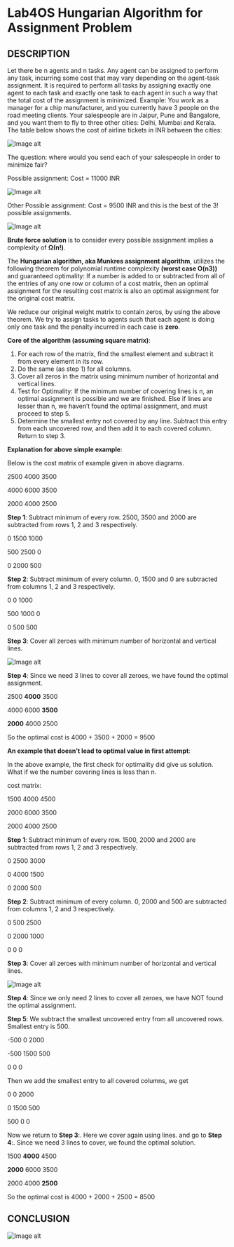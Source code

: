 # Lab4OS Hungarian Algorithm for Assignment Problem
## DESCRIPTION
Let there be n agents and n tasks. Any agent can be assigned to perform any task, incurring some cost that may vary depending on the agent-task assignment. It is required to perform all tasks by assigning exactly one agent to each task and exactly one task to each agent in such a way that the total cost of the assignment is minimized.
Example: You work as a manager for a chip manufacturer, and you currently have 3 people on the road meeting clients. Your salespeople are in Jaipur, Pune and Bangalore, and you want them to fly to three other cities: Delhi, Mumbai and Kerala. The table below shows the cost of airline tickets in INR between the cities:

![Image alt](https://github.com/VovaMaybeNextTime/Lab4OS/blob/main/res/1.jpg)

The question: where would you send each of your salespeople in order to minimize fair?

Possible assignment: Cost = 11000 INR

![Image alt](https://github.com/VovaMaybeNextTime/Lab4OS/blob/main/res/2.jpg)

Other Possible assignment: Cost = 9500 INR and this is the best of the 3! possible assignments.

![Image alt](https://github.com/VovaMaybeNextTime/Lab4OS/blob/main/res/3.jpg)

**Brute force solution** is to consider every possible assignment implies a complexity of **Ω(n!)**.

The **Hungarian algorithm, aka Munkres assignment algorithm**, utilizes the following theorem for polynomial runtime complexity **(worst case O(n3))** and guaranteed optimality:
If a number is added to or subtracted from all of the entries of any one row or column of a cost matrix, then an optimal assignment for the resulting cost matrix is also an optimal assignment for the original cost matrix.

We reduce our original weight matrix to contain zeros, by using the above theorem. We try to assign tasks to agents such that each agent is doing only one task and the penalty incurred in each case is **zero**.

**Core of the algorithm (assuming square matrix)**:

1. For each row of the matrix, find the smallest element and subtract it from every element in its row.
2. Do the same (as step 1) for all columns.
3. Cover all zeros in the matrix using minimum number of horizontal and vertical lines.
4. Test for Optimality: If the minimum number of covering lines is n, an optimal assignment is possible and we are finished. Else if lines are lesser than n, we haven’t found the optimal assignment, and must proceed to step 5.
5. Determine the smallest entry not covered by any line. Subtract this entry from each uncovered row, and then add it to each covered column. Return to step 3.

**Explanation for above simple example**:

 
Below is the cost matrix of example given in above diagrams.

 2500  4000  3500
 
 4000  6000  3500
 
 2000  4000  2500

**Step 1**: Subtract minimum of every row.
2500, 3500 and 2000 are subtracted from rows 1, 2 and 
3 respectively.

   0   1500  1000
   
  500  2500   0
  
   0   2000  500

**Step 2**: Subtract minimum of every column.
0, 1500 and 0 are subtracted from columns 1, 2 and 3 
respectively.

   0    0   1000
   
  500  1000   0
  
   0   500  500

**Step 3**: Cover all zeroes with minimum number of 
horizontal and vertical lines.

![Image alt](https://github.com/VovaMaybeNextTime/Lab4OS/blob/main/res/4.jpg)

**Step 4**:  Since we need 3 lines to cover all zeroes,
we have found the optimal assignment. 
 
 2500  **4000**  3500
 
 4000  6000  **3500**
 
 **2000**  4000  2500

So the optimal cost is 4000 + 3500 + 2000 = 9500

**An example that doesn’t lead to optimal value in first attempt**:

In the above example, the first check for optimality did give us solution. What if we the number covering lines is less than n.

 
cost matrix:
 
 1500  4000  4500
 
 2000  6000  3500
 
 2000  4000  2500

**Step 1**: Subtract minimum of every row.
1500, 2000 and 2000 are subtracted from rows 1, 2 and 
3 respectively.

  0    2500  3000
  
  0    4000  1500
  
  0    2000   500

**Step 2**: Subtract minimum of every column.
0, 2000 and 500 are subtracted from columns 1, 2 and 3 
respectively.

  0     500  2500
  
  0    2000  1000 
  
  0      0      0 

**Step 3**: Cover all zeroes with minimum number of 
horizontal and vertical lines.

![Image alt](https://github.com/VovaMaybeNextTime/Lab4OS/blob/main/res/5.jpg)

**Step 4**:  Since we only need 2 lines to cover all zeroes,
we have NOT found the optimal assignment. 

**Step 5**:  We subtract the smallest uncovered entry 
from all uncovered rows. Smallest entry is 500.
 
 -500    0   2000
 
 -500  1500   500
 
   0     0      0

Then we add the smallest entry to all covered columns, we get
   
   0     0   2000
   
   0   1500   500
   
  500    0      0

Now we return to **Step 3**:. Here we cover again using
lines. and go to **Step 4**:. Since we need 3 lines to 
cover, we found the optimal solution.
 
 1500  **4000**  4500
 
 **2000**  6000  3500
 
 2000  4000  **2500**

So the optimal cost is 4000 + 2000 + 2500 = 8500

## CONCLUSION

![Image alt](https://github.com/VovaMaybeNextTime/Lab4OS/blob/main/res/6.jpg)
